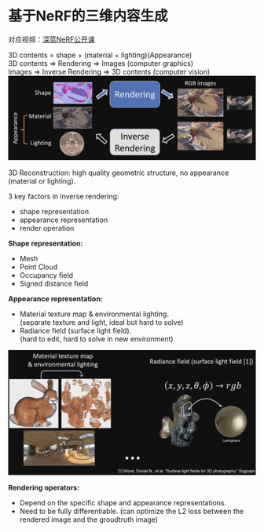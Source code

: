 # 基于NeRF的三维内容生成
对应视频：[深蓝NeRF公开课](https://www.shenlanxueyuan.com/course/504)

3D contents = shape + (material + lighting)(Appearance)  
3D contents => Rendering => Images (computer graphics)  
Images => Inverse Rendering => 3D contents (computer vision)
![](../Resources/基于NeRF的三维内容生成_img_1.png)

3D Reconstruction: high quality geometric structure, no appearance (material or lighting).

3 key factors in inverse rendering:
+ shape representation
+ appearance representation
+ render operation

**Shape representation:**
+ Mesh
+ Point Cloud
+ Occupancy field
+ Signed distance field

**Appearance representation:**
+ Material texture map & environmental lighting.   
  (separate texture and light, ideal but hard to solve)
+ Radiance field (surface light field).   
  (hard to edit, hard to solve in new environment)

![](../Resources/基于NeRF的三维内容生成_img_2.png)

**Rendering operators:**
+ Depend on the specific shape and appearance representations.
+ Need to be fully differentiable. (can optimize the L2 loss between the rendered image and the groudtruth image)


 